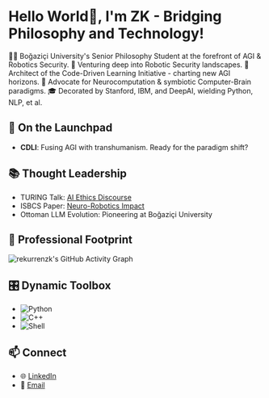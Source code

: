 # Hello World👋, I'm ZK - Bridging Philosophy and Technology!

👨‍💻 Boğaziçi University's Senior Philosophy Student at the forefront of AGI & Robotics Security.
🔐 Venturing deep into Robotic Security landscapes.
🤖 Architect of the Code-Driven Learning Initiative - charting new AGI horizons.
🌱 Advocate for Neurocomputation & symbiotic Computer-Brain paradigms.
🎓 Decorated by Stanford, IBM, and DeepAI, wielding Python, NLP, et al.

## 🚀 On the Launchpad
- **CDLI**: Fusing AGI with transhumanism. Ready for the paradigm shift?

## 📚 Thought Leadership
- TURING Talk: [AI Ethics Discourse](https://youtu.be/Uji9Ntt8QOs?si=q34EbCgZcr8ORNWS)
- ISBCS Paper: [Neuro-Robotics Impact](https://www.researchgate.net/publication/369908109_On_the_Edge_of_Cognitive_Revolution_The_Impact_of_Neuro-Robotics_on_Mind_and_Singularity)
- Ottoman LLM Evolution: Pioneering at Boğaziçi University

## 💼 Professional Footprint
![rekurrenzk's GitHub Activity Graph](https://activity-graph.herokuapp.com/graph?username=rekurrenzk&theme=xcode)

## 🎛️ Dynamic Toolbox
- ![Python](https://img.shields.io/badge/-Python-3776AB?style=flat-square&logo=python&logoColor=white)
- ![C++](https://img.shields.io/badge/-C++-00599C?style=flat-square&logo=cplusplus&logoColor=white)
- ![Shell](https://img.shields.io/badge/-Shell-121011?style=flat-square&logo=gnu-bash&logoColor=white)
<!-- Add more technologies as badges -->

## 📫 Connect
- 🌐 [LinkedIn](https://www.linkedin.com/in/rekurrenzk/)
- 📧 [Email](mailto:felixfelicies@protonmail.ch)
